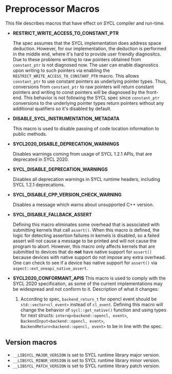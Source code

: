 # Preprocessor Macros 

This file describes macros that have effect on SYCL compiler and run-time.

- **RESTRICT_WRITE_ACCESS_TO_CONSTANT_PTR**

  The spec assumes that the SYCL implementation does address space deduction.
  However, for our implementation, the deduction is performed in the middle end,
  where it's hard to provide user friendly diagnositcs.
  Due to these problems writing to raw pointers obtained from `constant_ptr` is
  not diagnosed now.
  The user can enable diagnostics upon writing to such pointers via enabling the
  `RESTRICT_WRITE_ACCESS_TO_CONSTANT_PTR` macro.
  This allows `constant_ptr` to use constant pointers as underlying
  pointer types. Thus, conversions from `constant_ptr` to raw pointers will return
  constant pointers and writing to const pointers will be diagnosed by the
  front-end.
  This behavior is not following the SYCL spec since `constant_ptr` conversions to
  the underlying pointer types return pointers without any additional qualifiers
  so it's disabled by default.

- **DISABLE_SYCL_INSTRUMENTATION_METADATA**

  This macro is used to disable passing of code location information to public
  methods.

- **SYCL2020_DISABLE_DEPRECATION_WARNINGS**

  Disables warnings coming from usage of SYCL 1.2.1 APIs, that are deprecated in
  SYCL 2020.

- **SYCL_DISABLE_DEPRECATION_WARNINGS**

  Disables all deprecation warnings in SYCL runtime headers, including SYCL
  1.2.1 deprecations.

- **SYCL_DISABLE_CPP_VERSION_CHECK_WARNING**

  Disables a message which warns about unsupported C++ version.

- **SYCL_DISABLE_FALLBACK_ASSERT**

  Defining this macro eliminates some overhead that is associated with
  submitting kernels that call `assert()`. When this macro is defined, the logic
  for detecting assertion failures in kernels is disabled, so a failed assert
  will not cause a message to be printed and will not cause the program to
  abort. However, this macro only affects kernels that are submitted to devices
  that do **not** have native support for `assert()` because devices with native
  support do not impose any extra overhead. One can check to see if a device has
  native support for `assert()` via `aspect::ext_oneapi_native_assert`.

- **SYCL2020_CONFORMANT_APIS**
  This macro is used to comply with the SYCL 2020 specification, as some of the current 
  implementations may be widespread and not conform to it.
  Description of what it changes:
  1) According to spec, `backend_return_t` for opencl event 
  should be `std::vector<cl_event>` instead of `cl_event`. Defining this macro 
  will change the behavior of `sycl::get_native()` function and using types for 
  next structs: `interop<backend::opencl, event>`, `BackendInput<backend::opencl, event>`, 
  `BackendReturn<backend::opencl, event>` to be in line with the spec.

## Version macros

- `__LIBSYCL_MAJOR_VERSION` is set to SYCL runtime library major version.
- `__LIBSYCL_MINOR_VERSION` is set to SYCL runtime library minor version.
- `__LIBSYCL_PATCH_VERSION` is set to SYCL runtime library patch version.
